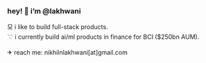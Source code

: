 <h3> hey! 👋 i’m @lakhwani  </h3>	

모 i like to build full-stack products. <br> 
𓇢 i currently build ai/ml products in finance for BCI ($250bn AUM). <br> 
<br> 
✈︎ reach me: nikhilnlakhwani[at]gmail.com <br> 
